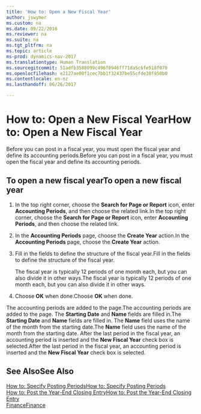 ```yaml
---
title: 'How to: Open a New Fiscal Year'
author: jswymer
ms.custom: na
ms.date: 09/22/2016
ms.reviewer: na
ms.suite: na
ms.tgt_pltfrm: na
ms.topic: article
ms-prod: dynamics-nav-2017
ms.translationtype: Human Translation
ms.sourcegitcommit: 51adfb3588099c496f0946ff71da5c6fe518f070
ms.openlocfilehash: e2127ae00f1cec7bb1f32437be55cfde38f950b0
ms.contentlocale: en-nz
ms.lasthandoff: 06/26/2017

---
```


# <a name="how-to-open-a-new-fiscal-year"></a><span data-ttu-id="e95d5-102">How to: Open a New Fiscal Year</span><span class="sxs-lookup"><span data-stu-id="e95d5-102">How to: Open a New Fiscal Year</span></span>
<span data-ttu-id="e95d5-103">Before you can post in a fiscal year, you must open the fiscal year and define its accounting periods.</span><span class="sxs-lookup"><span data-stu-id="e95d5-103">Before you can post in a fiscal year, you must open the fiscal year and define its accounting periods.</span></span>

## <a name="to-open-a-new-fiscal-year"></a><span data-ttu-id="e95d5-104">To open a new fiscal year</span><span class="sxs-lookup"><span data-stu-id="e95d5-104">To open a new fiscal year</span></span>
1. <span data-ttu-id="e95d5-105">In the top right corner, choose the **Search for Page or Report** icon, enter **Accounting Periods**, and then choose the related link.</span><span class="sxs-lookup"><span data-stu-id="e95d5-105">In the top right corner, choose the **Search for Page or Report** icon, enter **Accounting Periods**, and then choose the related link.</span></span>
2. <span data-ttu-id="e95d5-106">In the **Accounting Periods** page, choose the **Create Year** action.</span><span class="sxs-lookup"><span data-stu-id="e95d5-106">In the **Accounting Periods** page, choose the **Create Year** action.</span></span>
3. <span data-ttu-id="e95d5-107">Fill in the fields to define the structure of the fiscal year.</span><span class="sxs-lookup"><span data-stu-id="e95d5-107">Fill in the fields to define the structure of the fiscal year.</span></span>

    <span data-ttu-id="e95d5-108">The fiscal year is typically 12 periods of one month each, but you can also divide it in other ways.</span><span class="sxs-lookup"><span data-stu-id="e95d5-108">The fiscal year is typically 12 periods of one month each, but you can also divide it in other ways.</span></span>
4. <span data-ttu-id="e95d5-109">Choose **OK** when done.</span><span class="sxs-lookup"><span data-stu-id="e95d5-109">Choose **OK** when done.</span></span>

<span data-ttu-id="e95d5-110">The accounting periods are added to the page.</span><span class="sxs-lookup"><span data-stu-id="e95d5-110">The accounting periods are added to the page.</span></span> <span data-ttu-id="e95d5-111">The **Starting Date** and **Name** fields are filled in.</span><span class="sxs-lookup"><span data-stu-id="e95d5-111">The **Starting Date** and **Name** fields are filled in.</span></span> <span data-ttu-id="e95d5-112">The **Name** field uses the name of the month from the starting date.</span><span class="sxs-lookup"><span data-stu-id="e95d5-112">The **Name** field uses the name of the month from the starting date.</span></span> <span data-ttu-id="e95d5-113">After the last period in the fiscal year, an accounting period is inserted and the **New Fiscal Year** check box is selected.</span><span class="sxs-lookup"><span data-stu-id="e95d5-113">After the last period in the fiscal year, an accounting period is inserted and the **New Fiscal Year** check box is selected.</span></span>


## <a name="see-also"></a><span data-ttu-id="e95d5-114">See Also</span><span class="sxs-lookup"><span data-stu-id="e95d5-114">See Also</span></span>
[<span data-ttu-id="e95d5-115">How to: Specify Posting Periods</span><span class="sxs-lookup"><span data-stu-id="e95d5-115">How to: Specify Posting Periods</span></span>](finance-setup-how-specify-posting-periods.md)  
[<span data-ttu-id="e95d5-116">How to: Post the Year-End Closing Entry</span><span class="sxs-lookup"><span data-stu-id="e95d5-116">How to: Post the Year-End Closing Entry</span></span>](year-how-post-year-end-close-entry.md)  
[<span data-ttu-id="e95d5-117">Finance</span><span class="sxs-lookup"><span data-stu-id="e95d5-117">Finance</span></span>](finance-setup.md)  


